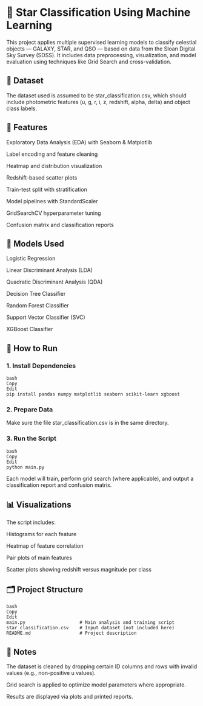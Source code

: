 # 🌌 Star Classification Using Machine Learning
This project applies multiple supervised learning models to classify celestial objects — GALAXY, STAR, and QSO — based on data from the Sloan Digital Sky Survey (SDSS). It includes data preprocessing, visualization, and model evaluation using techniques like Grid Search and cross-validation.

## 📂 Dataset
The dataset used is assumed to be star_classification.csv, which should include photometric features (u, g, r, i, z, redshift, alpha, delta) and object class labels.

## 🧰 Features
Exploratory Data Analysis (EDA) with Seaborn & Matplotlib

Label encoding and feature cleaning

Heatmap and distribution visualization

Redshift-based scatter plots

Train-test split with stratification

Model pipelines with StandardScaler

GridSearchCV hyperparameter tuning

Confusion matrix and classification reports

## 🧠 Models Used
Logistic Regression

Linear Discriminant Analysis (LDA)

Quadratic Discriminant Analysis (QDA)

Decision Tree Classifier

Random Forest Classifier

Support Vector Classifier (SVC)

XGBoost Classifier

## 🚀 How to Run
### 1. Install Dependencies

```
bash
Copy
Edit
pip install pandas numpy matplotlib seaborn scikit-learn xgboost
```

### 2. Prepare Data
Make sure the file star_classification.csv is in the same directory.

### 3. Run the Script
```
bash
Copy
Edit
python main.py
```

Each model will train, perform grid search (where applicable), and output a classification report and confusion matrix.

## 📊 Visualizations
The script includes:

Histograms for each feature

Heatmap of feature correlation

Pair plots of main features

Scatter plots showing redshift versus magnitude per class

## 🗂️ Project Structure
```
bash
Copy
Edit
main.py                    # Main analysis and training script
star_classification.csv    # Input dataset (not included here)
README.md                  # Project description
```

## 📌 Notes
The dataset is cleaned by dropping certain ID columns and rows with invalid values (e.g., non-positive u values).

Grid search is applied to optimize model parameters where appropriate.

Results are displayed via plots and printed reports.
